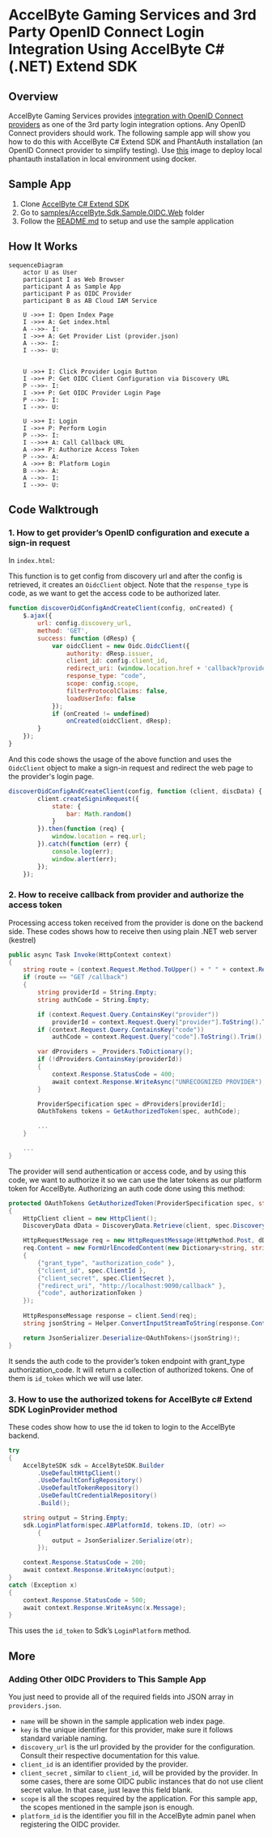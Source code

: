 # AccelByte Gaming Services and 3rd Party OpenID Connect Login Integration Using AccelByte C# (.NET) Extend SDK

## Overview

AccelByte Gaming Services provides [integration with OpenID Connect providers](https://docs.accelbyte.io/guides/access/3rd-party-platform-integration.html#openid-connect) as one of the 3rd party login integration options. Any OpenID Connect providers should work. The following sample app will show you how to do this with AccelByte C# Extend SDK and PhantAuth installation (an OpenID Connect provider to simplify testing). Use [this](https://hub.docker.com/r/phantauth/phantauth) image to deploy local phantauth installation in local environment using docker.

## Sample App

1. Clone [AccelByte C# Extend SDK](https://github.com/AccelByte/accelbyte-csharp-sdk) 
2. Go to [samples/AccelByte.Sdk.Sample.OIDC.Web](https://github.com/AccelByte/accelbyte-csharp-sdk/tree/main/samples/AccelByte.Sdk.Sample.OIDC.Web) folder
3. Follow the [README.md](https://github.com/AccelByte/accelbyte-csharp-sdk/tree/main/samples/AccelByte.Sdk.Sample.OIDC.Web#readme) to setup and use the sample application

## How It Works

```mermaid
sequenceDiagram
    actor U as User
    participant I as Web Browser
    participant A as Sample App
    participant P as OIDC Provider
    participant B as AB Cloud IAM Service

    U ->>+ I: Open Index Page
    I ->>+ A: Get index.html
    A -->>- I:  
    I ->>+ A: Get Provider List (provider.json)
    A -->>- I: 
    I -->>- U:   

    
    U ->>+ I: Click Provider Login Button
    I ->>+ P: Get OIDC Client Configuration via Discovery URL
    P -->>- I: 
    I ->>+ P: Get OIDC Provider Login Page
    P -->>- I: 
    I -->>- U: 

    U ->>+ I: Login
    I ->>+ P: Perform Login
    P -->>- I: 
    I -->>+ A: Call Callback URL
    A ->>+ P: Authorize Access Token
    P -->>- A:  
    A ->>+ B: Platform Login
    B -->>- A: 
    A -->>- I:  
    I -->>- U:  

```

## Code Walktrough

### 1. How to get provider’s OpenID configuration and execute a sign-in request

In `index.html`:

This function is to get config from discovery url and after the config is retrieved, it creates an `OidcClient` object. Note that the `response_type` is code, as we want to get the access code to be authorized later.

```javascript
function discoverOidConfigAndCreateClient(config, onCreated) {
    $.ajax({
        url: config.discovery_url,
        method: 'GET',
        success: function (dResp) {
            var oidcClient = new Oidc.OidcClient({
                authority: dResp.issuer,
                client_id: config.client_id,
                redirect_uri: (window.location.href + 'callback?provider=' + config.key),
                response_type: "code",
                scope: config.scope,
                filterProtocolClaims: false,
                loadUserInfo: false
            });
            if (onCreated != undefined)
                onCreated(oidcClient, dResp);
        }
    });
}
```

And this code shows the usage of the above function and uses the `OidcClient` object to make a sign-in request and redirect the web page to the provider's login page.

```javascript
discoverOidConfigAndCreateClient(config, function (client, discData) {
        client.createSigninRequest({
            state: {
                bar: Math.random()
            }
        }).then(function (req) {
            window.location = req.url;
        }).catch(function (err) {
            console.log(err);
            window.alert(err);
        });
    });
```
### 2. How to receive callback from provider and authorize the access token

Processing access token received from the provider is done on the backend side. These codes shows how to receive then using plain .NET web server (kestrel)

```cs
public async Task Invoke(HttpContext context)
{
    string route = (context.Request.Method.ToUpper() + " " + context.Request.Path);
    if (route == "GET /callback")
    {
        string providerId = String.Empty;
        string authCode = String.Empty;

        if (context.Request.Query.ContainsKey("provider"))
            providerId = context.Request.Query["provider"].ToString().Trim().ToLower();
        if (context.Request.Query.ContainsKey("code"))
            authCode = context.Request.Query["code"].ToString().Trim();

        var dProviders = _Providers.ToDictionary();
        if (!dProviders.ContainsKey(providerId))
        {
            context.Response.StatusCode = 400;
            await context.Response.WriteAsync("UNRECOGNIZED PROVIDER");
        }

        ProviderSpecification spec = dProviders[providerId];
        OAuthTokens tokens = GetAuthorizedToken(spec, authCode);

        ...
    }

    ...
}
```

The provider will send authentication or access code, and by using this code, we want to authorize it so we can use the later tokens as our platform token for AccelByte. Authorizing an auth code done using this method:

```cs
protected OAuthTokens GetAuthorizedToken(ProviderSpecification spec, string authorizationToken)
{
    HttpClient client = new HttpClient();
    DiscoveryData dData = DiscoveryData.Retrieve(client, spec.DiscoveryUrl);

    HttpRequestMessage req = new HttpRequestMessage(HttpMethod.Post, dData.TokenEndpoint);
    req.Content = new FormUrlEncodedContent(new Dictionary<string, string>()
    {
        {"grant_type", "authorization_code" },
        {"client_id", spec.ClientId },
        {"client_secret", spec.ClientSecret },
        {"redirect_uri", "http://localhost:9090/callback" },
        {"code", authorizationToken }
    });
    
    HttpResponseMessage response = client.Send(req);
    string jsonString = Helper.ConvertInputStreamToString(response.Content.ReadAsStream());

    return JsonSerializer.Deserialize<OAuthTokens>(jsonString)!;
}
```
        
It sends the auth code to the provider’s token endpoint with grant_type authorization_code. It will return a collection of authorized tokens. One of them is `id_token` which we will use later.

### 3. How to use the authorized tokens for AccelByte c# Extend SDK LoginProvider method

These codes show how to use the id token to login to the AccelByte backend.

```cs
try
{
    AccelByteSDK sdk = AccelByteSDK.Builder
        .UseDefaultHttpClient()
        .UseDefaultConfigRepository()
        .UseDefaultTokenRepository()
        .UseDefaultCredentialRepository()
        .Build();

    string output = String.Empty;
    sdk.LoginPlatform(spec.ABPlatformId, tokens.ID, (otr) =>
        {
            output = JsonSerializer.Serialize(otr);                          
        });

    context.Response.StatusCode = 200;
    await context.Response.WriteAsync(output);
}
catch (Exception x)
{
    context.Response.StatusCode = 500;
    await context.Response.WriteAsync(x.Message);
}
```

This uses the `id_token` to Sdk’s `LoginPlatform` method.

## More

### Adding Other OIDC Providers to This Sample App

You just need to provide all of the required fields into JSON array in `providers.json`.

* `name` will be shown in the sample application web index page.
* `key` is the unique identifier for this provider, make sure it follows standard variable naming.
* `discovery_url` is the url provided by the provider for the configuration. Consult their respective documentation for this value.
* `client_id` is an identifier provided by the provider.
* `client_secret` , similar to `client_id`, will be provided by the provider. In some cases, there are some OIDC public instances that do not use client secret value. In that case, just leave this field blank.
* `scope` is all the scopes required by the application. For this sample app, the scopes mentioned in the sample json is enough.
* `platform_id` is the identifier you fill in the AccelByte admin panel when registering the OIDC provider.
